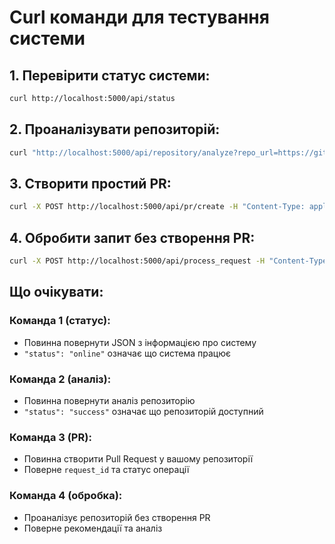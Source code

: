 # Curl команди для тестування системи

## 1. Перевірити статус системи:
```bash
curl http://localhost:5000/api/status
```

## 2. Проаналізувати репозиторій:
```bash
curl "http://localhost:5000/api/repository/analyze?repo_url=https://github.com/Farckron/SimpleCalc"
```

## 3. Створити простий PR:
```bash
curl -X POST http://localhost:5000/api/pr/create -H "Content-Type: application/json" -d "{\"user_request\": \"Add hello.py file with print('Hello World')\", \"repo_url\": \"https://github.com/Farckron/SimpleCalc.git\"}"
```

## 4. Обробити запит без створення PR:
```bash
curl -X POST http://localhost:5000/api/process_request -H "Content-Type: application/json" -d "{\"request\": \"Analyze this repository\", \"repo_url\": \"https://github.com/Farckron/SimpleCalc\", \"create_pr\": false}"
```

## Що очікувати:

### Команда 1 (статус):
- Повинна повернути JSON з інформацією про систему
- `"status": "online"` означає що система працює

### Команда 2 (аналіз):
- Повинна повернути аналіз репозиторію
- `"status": "success"` означає що репозиторій доступний

### Команда 3 (PR):
- Повинна створити Pull Request у вашому репозиторії
- Поверне `request_id` та статус операції

### Команда 4 (обробка):
- Проаналізує репозиторій без створення PR
- Поверне рекомендації та аналіз